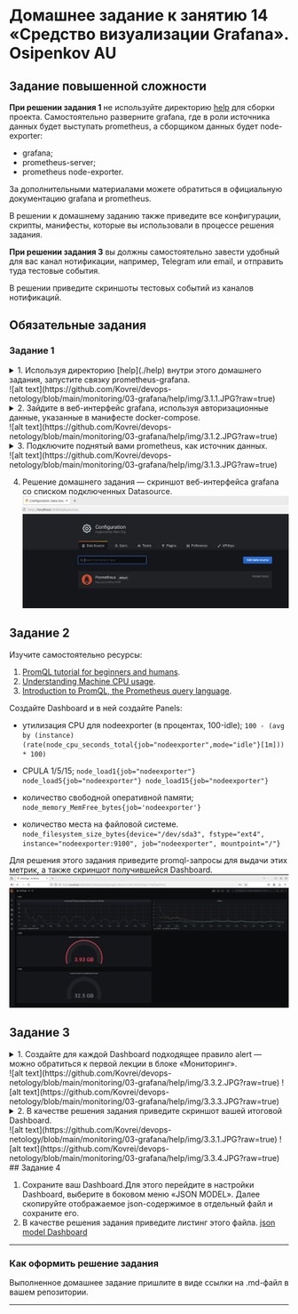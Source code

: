 # Домашнее задание к занятию 14 «Средство визуализации Grafana». Osipenkov AU

## Задание повышенной сложности

**При решении задания 1** не используйте директорию [help](./help) для сборки проекта. Самостоятельно разверните grafana, где в роли источника данных будет выступать prometheus, а сборщиком данных будет node-exporter:

- grafana;
- prometheus-server;
- prometheus node-exporter.

За дополнительными материалами можете обратиться в официальную документацию grafana и prometheus.

В решении к домашнему заданию также приведите все конфигурации, скрипты, манифесты, которые вы 
использовали в процессе решения задания.

**При решении задания 3** вы должны самостоятельно завести удобный для вас канал нотификации, например, Telegram или email, и отправить туда тестовые события.

В решении приведите скриншоты тестовых событий из каналов нотификаций.

## Обязательные задания

### Задание 1

<details><summary>1. Используя директорию [help](./help) внутри этого домашнего задания, запустите связку prometheus-grafana.<summary>
![alt text](https://github.com/Kovrei/devops-netology/blob/main/monitoring/03-grafana/help/img/3.1.1.JPG?raw=true)

</details>

<details><summary>2. Зайдите в веб-интерфейс grafana, используя авторизационные данные, указанные в манифесте docker-compose.<summary>
![alt text](https://github.com/Kovrei/devops-netology/blob/main/monitoring/03-grafana/help/img/3.1.2.JPG?raw=true)

</details>

<details><summary>3. Подключите поднятый вами prometheus, как источник данных.<summary>
![alt text](https://github.com/Kovrei/devops-netology/blob/main/monitoring/03-grafana/help/img/3.1.3.JPG?raw=true)

</details>

4. Решение домашнего задания — скриншот веб-интерфейса grafana со списком подключенных Datasource.
![alt text](https://github.com/Kovrei/devops-netology/blob/main/monitoring/03-grafana/help/img/3.1.4.JPG?raw=true)



## Задание 2

Изучите самостоятельно ресурсы:

1. [PromQL tutorial for beginners and humans](https://valyala.medium.com/promql-tutorial-for-beginners-9ab455142085).
2. [Understanding Machine CPU usage](https://www.robustperception.io/understanding-machine-cpu-usage).
3. [Introduction to PromQL, the Prometheus query language](https://grafana.com/blog/2020/02/04/introduction-to-promql-the-prometheus-query-language/).

Создайте Dashboard и в ней создайте Panels:

- утилизация CPU для nodeexporter (в процентах, 100-idle);
`100 - (avg by (instance) (rate(node_cpu_seconds_total{job="nodeexporter",mode="idle"}[1m])) * 100)`

- CPULA 1/5/15;
`node_load1{job="nodeexporter"}
node_load5{job="nodeexporter"}
node_load15{job="nodeexporter"}`

- количество свободной оперативной памяти;
`node_memory_MemFree_bytes{job='nodeexporter'}`

- количество места на файловой системе.
`node_filesystem_size_bytes{device="/dev/sda3", fstype="ext4", instance="nodeexporter:9100", job="nodeexporter", mountpoint="/"}`

Для решения этого задания приведите promql-запросы для выдачи этих метрик, а также скриншот получившейся Dashboard.
![alt text](https://github.com/Kovrei/devops-netology/blob/main/monitoring/03-grafana/help/img/3.2.JPG?raw=true)

## Задание 3

<details><summary>1. Создайте для каждой Dashboard подходящее правило alert — можно обратиться к первой лекции в блоке «Мониторинг».<summary>
![alt text](https://github.com/Kovrei/devops-netology/blob/main/monitoring/03-grafana/help/img/3.3.2.JPG?raw=true)
![alt text](https://github.com/Kovrei/devops-netology/blob/main/monitoring/03-grafana/help/img/3.3.3.JPG?raw=true)
</details>

<details><summary>2. В качестве решения задания приведите скриншот вашей итоговой Dashboard.<summary>
![alt text](https://github.com/Kovrei/devops-netology/blob/main/monitoring/03-grafana/help/img/3.3.1.JPG?raw=true)
![alt text](https://github.com/Kovrei/devops-netology/blob/main/monitoring/03-grafana/help/img/3.3.4.JPG?raw=true)
</details>
## Задание 4

1. Сохраните ваш Dashboard.Для этого перейдите в настройки Dashboard, выберите в боковом меню «JSON MODEL». Далее скопируйте отображаемое json-содержимое в отдельный файл и сохраните его.
2. В качестве решения задания приведите листинг этого файла.
[json model Dashboard](https://github.com/Kovrei/devops-netology/blob/main/monitoring/03-grafana/help/prometheus/dashboard.json)
---

### Как оформить решение задания

Выполненное домашнее задание пришлите в виде ссылки на .md-файл в вашем репозитории.

---
